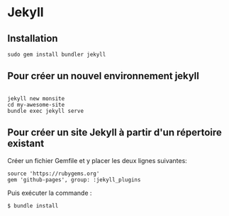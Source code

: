 # Jekyll

## Installation

```
sudo gem install bundler jekyll

```

## Pour créer un nouvel environnement jekyll
```

jekyll new monsite
cd my-awesome-site
bundle exec jekyll serve

```

## Pour créer un site Jekyll à partir d'un répertoire existant

Créer un fichier Gemfile et y placer les deux lignes suivantes:

```
source 'https://rubygems.org'
gem 'github-pages', group: :jekyll_plugins

```

Puis exécuter la commande :

```
$ bundle install

```
